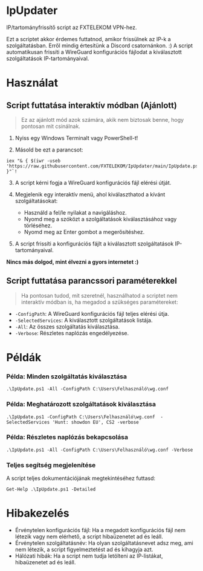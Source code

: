 # IpUpdater

IP/tartományfrissítő script az FXTELEKOM VPN-hez.

Ezt a scriptet akkor érdemes futtatnod, amikor frissülnek az IP-k a szolgáltatásban.
Erről mindig értesítünk a Discord csatornánkon. :)
A script automatikusan frissíti a WireGuard konfigurációs fájlodat a kiválasztott szolgáltatások IP-tartományaival.

# Használat

## Script futtatása interaktív módban (Ajánlott)

> Ez az ajánlott mód azok számára, akik nem biztosak benne, hogy pontosan mit csinálnak.

1. Nyiss egy Windows Terminalt vagy PowerShell-t!

2. Másold be ezt a parancsot:

 ```shell
iex "& { $(iwr -useb 'https://raw.githubusercontent.com/FXTELEKOM/IpUpdater/main/IpUpdate.ps1') }"`!
 ```

3. A script kérni fogja a WireGuard konfigurációs fájl elérési útját.

4. Megjelenik egy interaktív menü, ahol kiválaszthatod a kívánt szolgáltatásokat:
    - Használd a fel/le nyilakat a navigáláshoz.
    - Nyomd meg a szóközt a szolgáltatások kiválasztásához vagy törléséhez.
    - Nyomd meg az Enter gombot a megerősítéshez.
5. A script frissíti a konfigurációs fájlt a kiválasztott szolgáltatások IP-tartományaival.

**Nincs más dolgod, mint élvezni a gyors internetet :)**

## Script futtatása parancssori paraméterekkel

> Ha pontosan tudod, mit szeretnél, használhatod a scriptet nem interaktív módban is, ha megadod a szükséges paramétereket:

- `-ConfigPath`: A WireGuard konfigurációs fájl teljes elérési útja.
- `-SelectedServices`: A kiválasztott szolgáltatások listája.
- `-All`: Az összes szolgáltatás kiválasztása.
- `-Verbose`: Részletes naplózás engedélyezése.

# Példák

### Példa: Minden szolgáltatás kiválasztása

```shell
.\IpUpdate.ps1 -All -ConfigPath C:\Users\Felhasználó\wg.conf
```

### Példa: Meghatározott szolgáltatások kiválasztása

```shell
.\IpUpdate.ps1 -ConfigPath C:\Users\Felhasználó\wg.conf  -SelectedServices 'Hunt: showdon EU', CS2 -verbose
```

### Példa: Részletes naplózás bekapcsolása

```shell
.\IpUpdate.ps1 -All -ConfigPath C:\Users\Felhasználó\wg.conf -Verbose
```

### Teljes segítség megjelenítése

A script teljes dokumentációjának megtekintéséhez futtasd:

```shell
Get-Help .\IpUpdate.ps1 -Detailed
```

# Hibakezelés

- Érvénytelen konfigurációs fájl: Ha a megadott konfigurációs fájl nem létezik vagy nem elérhető, a script hibaüzenetet
  ad és leáll.
- Érvénytelen szolgáltatásnév: Ha olyan szolgáltatásnevet adsz meg, ami nem létezik, a script figyelmeztetést ad és
  kihagyja azt.
- Hálózati hibák: Ha a script nem tudja letölteni az IP-listákat, hibaüzenetet ad és leáll.
